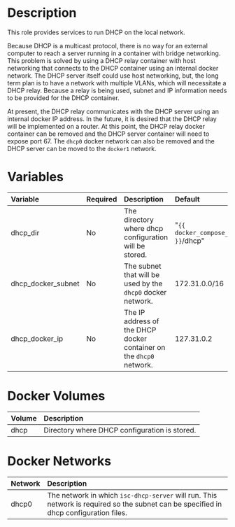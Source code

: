 # Description

This role provides services to run DHCP on the local network.

Because DHCP is a multicast protocol, there is no way for an external computer to reach a server running in a container
with bridge networking.  This problem is solved by using a DHCP relay container with host networking that connects to
the DHCP container using an internal docker network.  The DHCP server itself could use host networking, but, the long
term plan is to have a network with multiple VLANs, which will necessitate a DHCP relay.  Because a relay is being used,
subnet and IP information needs to be provided for the DHCP container.

At present, the DHCP relay communicates with the DHCP server using an internal docker IP address.  In the future, it is
desired that the DHCP relay will be implemented on a router.  At this point, the DHCP relay docker container can be
removed and the DHCP server container will need to expose port 67.  The `dhcp0` docker network can also be removed and
the DHCP server can be moved to the `docker1` network.

# Variables

| Variable           | Required | Description                                                         | Default                           |
|:-------------------|:---------|:--------------------------------------------------------------------|:----------------------------------|
| dhcp_dir           | No       | The directory where dhcp configuration will be stored.              | "`{{ docker_compose_dir }}`/dhcp" |
| dhcp_docker_subnet | No       | The subnet that will be used by the `dhcp0` docker network.         | 172.31.0.0/16                     |
| dhcp_docker_ip     | No       | The IP address of the DHCP docker container on the `dhcp0` network. | 127.31.0.2                        |

# Docker Volumes

 | Volume             | Description                                   |
|:-------------------|:----------------------------------------------|
 | dhcp               | Directory where DHCP configuration is stored. |

# Docker Networks

 | Network | Description                                                                                                                            |
|:--------|:---------------------------------------------------------------------------------------------------------------------------------------|
 | dhcp0   | The network in which `isc-dhcp-server` will run.  This network is required so the subnet can be specified in dhcp configuration files. |
